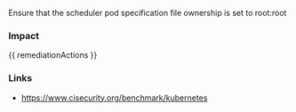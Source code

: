 
Ensure that the scheduler pod specification file ownership is set to root:root

### Impact
<!-- Add Impact here -->

<!-- DO NOT CHANGE -->
{{ remediationActions }}

### Links
- https://www.cisecurity.org/benchmark/kubernetes


